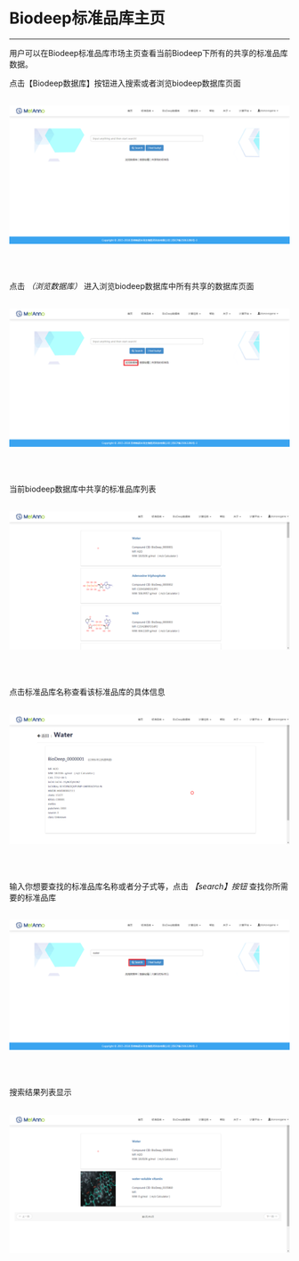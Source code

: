 <!-- Biodeep标准品库管理器 -->

# **Biodeep标准品库主页**

<hr/>

用户可以在Biodeep标准品库市场主页查看当前Biodeep下所有的共享的标准品库数据。

点击【Biodeep数据库】按钮进入搜索或者浏览biodeep数据库页面
<br/>
<br/>

![](images/biodeep_library-1.png)

<br/>
<br/>

点击 *（浏览数据库）* 进入浏览biodeep数据库中所有共享的数据库页面
<br/>
<br/>

![](images/biodeep_library-2.png)

<br/>
<br/>

当前biodeep数据库中共享的标准品库列表
<br/>
<br/>

![](images/biodeep_library-4.png)

<br/>
<br/>

点击标准品库名称查看该标准品库的具体信息
<br/>
<br/>

![](images/biodeep_library-5.png)

<br/>
<br/>

输入你想要查找的标准品库名称或者分子式等，点击 *【search】按钮* 查找你所需要的标准品库
<br/>
<br/>

![](images/biodeep_library-3.png)

<br/>
<br/>

搜索结果列表显示
<br/>
<br/>

![](images/biodeep_library-6.png)

<br/>
<br/>
